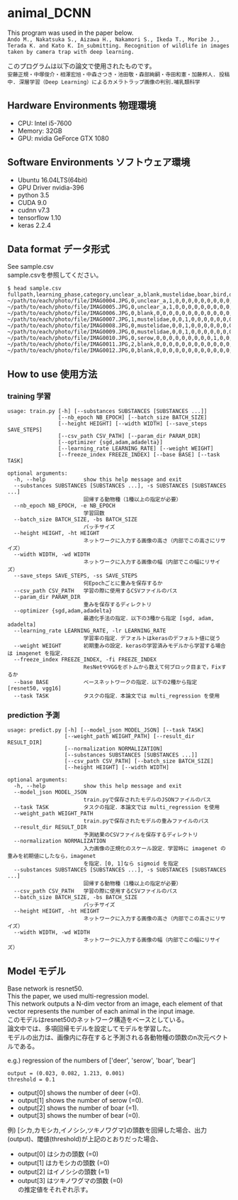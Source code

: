 # animal_DCNN
This program was used in the paper below.  
`
Ando M., Nakatsuka S., Aizawa H., Nakamori S., Ikeda T., Moribe J., Terada K. and Kato K. In_submitting. Recognition of wildlife in images taken by camera trap with deep learning.
`

このプログラムは以下の論文で使用されたものです。  
`
安藤正規・中塚俊介・相澤宏旭・中森さつき・池田敬・森部絢嗣・寺田和憲・加藤邦人. 投稿中. 深層学習（Deep Learning）によるカメラトラップ画像の判別.哺乳類科学
`



## Hardware Environments 物理環境
* CPU: Intel i5-7600
* Memory: 32GB
* GPU: nvidia GeForce GTX 1080

## Software Environments ソフトウェア環境
* Ubuntu 16.04LTS(64bit)
* GPU Driver nvidia-396
* python 3.5
* CUDA 9.0
* cudnn v7.3
* tensorflow 1.10
* keras 2.2.4

## Data format データ形式
See sample.csv  
sample.csvを参照してください。

```
$ head sample.csv
fullpath,learning_phase,category,unclear_a,blank,mustelidae,boar,bird,deer,masked,fox,raccoondog,serow,human,rabbit,squirrel,bear,mouse,monkey,bat,dog,cat
~/path/to/each/photo/file/IMAG0004.JPG,0,unclear_a,1,0,0,0,0,0,0,0,0,0,0,0,0,0,0,0,0,0,0
~/path/to/each/photo/file/IMAG0005.JPG,0,unclear_a,1,0,0,0,0,0,0,0,0,0,0,0,0,0,0,0,0,0,0
~/path/to/each/photo/file/IMAG0006.JPG,0,blank,0,0,0,0,0,0,0,0,0,0,0,0,0,0,0,0,0,0,0
~/path/to/each/photo/file/IMAG0007.JPG,1,mustelidae,0,0,1,0,0,0,0,0,0,0,0,0,0,0,0,0,0,0,0
~/path/to/each/photo/file/IMAG0008.JPG,0,mustelidae,0,0,1,0,0,0,0,0,0,0,0,0,0,0,0,0,0,0,0
~/path/to/each/photo/file/IMAG0009.JPG,0,mustelidae,0,0,1,0,0,0,0,0,0,0,0,0,0,0,0,0,0,0,0
~/path/to/each/photo/file/IMAG0010.JPG,0,serow,0,0,0,0,0,0,0,0,0,1,0,0,0,0,0,0,0,0,0
~/path/to/each/photo/file/IMAG0011.JPG,2,blank,0,0,0,0,0,0,0,0,0,0,0,0,0,0,0,0,0,0,0
~/path/to/each/photo/file/IMAG0012.JPG,0,blank,0,0,0,0,0,0,0,0,0,0,0,0,0,0,0,0,0,0,0
```

## How to use 使用方法
### training 学習
```
usage: train.py [-h] [--substances SUBSTANCES [SUBSTANCES ...]]
                [--nb_epoch NB_EPOCH] [--batch_size BATCH_SIZE]
                [--height HEIGHT] [--width WIDTH] [--save_steps SAVE_STEPS]
                [--csv_path CSV_PATH] [--param_dir PARAM_DIR]
                [--optimizer {sgd,adam,adadelta}]
                [--learning_rate LEARNING_RATE] [--weight WEIGHT]
                [--freeze_index FREEZE_INDEX] [--base BASE] [--task TASK]

optional arguments:
  -h, --help            show this help message and exit
  --substances SUBSTANCES [SUBSTANCES ...], -s SUBSTANCES [SUBSTANCES ...]
                        回帰する動物種（1種以上の指定が必要）
  --nb_epoch NB_EPOCH, -e NB_EPOCH
                        学習回数
  --batch_size BATCH_SIZE, -bs BATCH_SIZE
                        バッチサイズ
  --height HEIGHT, -ht HEIGHT
                        ネットワークに入力する画像の高さ（内部でこの高さにリサイズ）
  --width WIDTH, -wd WIDTH
                        ネットワークに入力する画像の幅（内部でこの幅にリサイズ）
  --save_steps SAVE_STEPS, -ss SAVE_STEPS
                        何Epochごとに重みを保存するか
  --csv_path CSV_PATH   学習の際に使用するCSVファイルのパス
  --param_dir PARAM_DIR
                        重みを保存するディレクトリ
  --optimizer {sgd,adam,adadelta}
                        最適化手法の指定．以下の3種から指定 [sgd, adam, adadelta]
  --learning_rate LEARNING_RATE, -lr LEARNING_RATE
                        学習率の指定．デフォルトはkerasのデフォルト値に従う
  --weight WEIGHT       初期重みの設定．kerasの学習済みモデルから学習する場合は imagenet を指定．
  --freeze_index FREEZE_INDEX, -fi FREEZE_INDEX
                        ResNetやVGGをボトムから数えて何ブロック目まで，Fixするか
  --base BASE           ベースネットワークの指定．以下の2種から指定 [resnet50, vgg16]
  --task TASK           タスクの指定．本論文では multi_regression を使用

```

### prediction 予測
```
usage: predict.py [-h] [--model_json MODEL_JSON] [--task TASK]
                  [--weight_path WEIGHT_PATH] [--result_dir RESULT_DIR]
                  [--normalization NORMALIZATION]
                  [--substances SUBSTANCES [SUBSTANCES ...]]
                  [--csv_path CSV_PATH] [--batch_size BATCH_SIZE]
                  [--height HEIGHT] [--width WIDTH]

optional arguments:
  -h, --help            show this help message and exit
  --model_json MODEL_JSON
                        train.pyで保存されたモデルのJSONファイルのパス
  --task TASK           タスクの指定．本論文では multi_regression を使用
  --weight_path WEIGHT_PATH
                        train.pyで保存されたモデルの重みファイルのパス
  --result_dir RESULT_DIR
                        予測結果のCSVファイルを保存するディレクトリ
  --normalization NORMALIZATION
                        入力画像の正規化のスケール設定．学習時に imagenet の重みを初期値にしたなら，imagenet
                        を指定．[0, 1]なら sigmoid を指定
  --substances SUBSTANCES [SUBSTANCES ...], -s SUBSTANCES [SUBSTANCES ...]
                        回帰する動物種（1種以上の指定が必要）
  --csv_path CSV_PATH   学習の際に使用するCSVファイルのパス
  --batch_size BATCH_SIZE, -bs BATCH_SIZE
                        バッチサイズ
  --height HEIGHT, -ht HEIGHT
                        ネットワークに入力する画像の高さ（内部でこの高さにリサイズ）
  --width WIDTH, -wd WIDTH
                        ネットワークに入力する画像の幅（内部でこの幅にリサイズ）

```

## Model モデル
Base network is resnet50.  
This the paper, we used multi-regression model.  
This network outputs a N-dim vector from an image, each element of that vector represents the number of each animal in the input image.  
このモデルはresnet50のネットワーク構造をベースとしている。  
論文中では、多項回帰モデルを設定してモデルを学習した。  
モデルの出力は、画像内に存在すると予測される各動物種の頭数のn次元ベクトルである。  

e.g.) regression of the numbers of ['deer', 'serow', 'boar', 'bear']  
```
output = (0.023, 0.082, 1.213, 0.001)  
threshold = 0.1  
```

* output[0] shows the number of deer (=0).
* output[1] shows the number of serow (=0).
* output[2] shows the number of boar (=1).
* output[3] shows the number of bear (=0).

例) [シカ,カモシカ,イノシシ,ツキノワグマ]の頭数を回帰した場合、出力(output)、閾値(threshold)が上記のとおりだった場合、  

* output[0] はシカの頭数 (=0)
* output[1] はカモシカの頭数 (=0)
* output[2] はイノシシの頭数 (=1)
* output[3] はツキノワグマの頭数 (=0)  
の推定値をそれぞれ示す。

